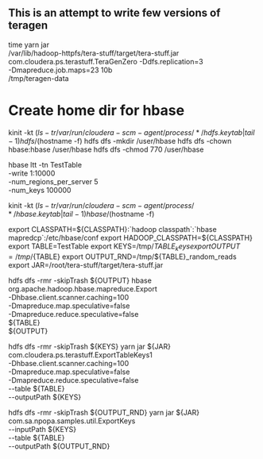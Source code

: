 ## This is an attempt to write few versions of teragen


time yarn jar \
/var/lib/hadoop-httpfs/tera-stuff/target/tera-stuff.jar \
com.cloudera.ps.terastuff.TeraGenZero -Ddfs.replication=3 \
-Dmapreduce.job.maps=23 10b \
/tmp/teragen-data


# Create home dir for hbase
kinit -kt $(ls -tr /var/run/cloudera-scm-agent/process/*/hdfs.keytab|tail -1) hdfs/$(hostname -f)
hdfs dfs -mkdir /user/hbase
hdfs dfs -chown hbase:hbase /user/hbase
hdfs dfs -chmod 770 /user/hbase

hbase ltt -tn TestTable \
          -write 1:10000 \
          -num_regions_per_server 5\
          -num_keys 100000

kinit -kt $(ls -tr /var/run/cloudera-scm-agent/process/*/hbase.keytab|tail -1) hbase/$(hostname -f)          

export CLASSPATH=${CLASSPATH}:`hadoop classpath`:`hbase mapredcp`:/etc/hbase/conf
export HADOOP_CLASSPATH=${CLASSPATH}
export TABLE=TestTable
export KEYS=/tmp/${TABLE}_keys
export OUTPUT=/tmp/${TABLE}
export OUTPUT_RND=/tmp/${TABLE}_random_reads
export JAR=/root/tera-stuff/target/tera-stuff.jar

hdfs dfs -rmr -skipTrash ${OUTPUT}
hbase org.apache.hadoop.hbase.mapreduce.Export \
   -Dhbase.client.scanner.caching=100 \
   -Dmapreduce.map.speculative=false \
   -Dmapreduce.reduce.speculative=false \
   ${TABLE} \
   ${OUTPUT}

hdfs dfs -rmr -skipTrash ${KEYS}
yarn jar ${JAR} \
   com.cloudera.ps.terastuff.ExportTableKeys1 \
   -Dhbase.client.scanner.caching=100 \
   -Dmapreduce.map.speculative=false \
   -Dmapreduce.reduce.speculative=false \
    --table ${TABLE} \
    --outputPath ${KEYS}   


hdfs dfs -rmr -skipTrash ${OUTPUT_RND}
yarn jar ${JAR} \
   com.sa.npopa.samples.util.ExportKeys \
   --inputPath ${KEYS} \
   --table ${TABLE} \
   --outputPath ${OUTPUT_RND} 

   